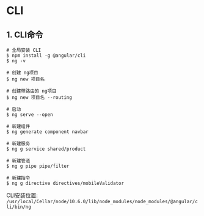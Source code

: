  # CLI

## 1. CLI命令

    # 全局安装 CLI
    $ npm install -g @angular/cli
    $ ng -v

    # 创建 ng项目
    $ ng new 项目名

    # 创建带路由的 ng项目
    $ ng new 项目名 --routing

    # 启动
    $ ng serve --open

    # 新建组件
    $ ng generate component navbar

    # 新建服务
    $ ng g service shared/product

    # 新建管道
    $ ng g pipe pipe/filter

    # 新建指令
    $ ng g directive directives/mobileValidator


CLI安装位置:
`/usr/local/Cellar/node/10.6.0/lib/node_modules/node_modules/@angular/cli/bin/ng`

